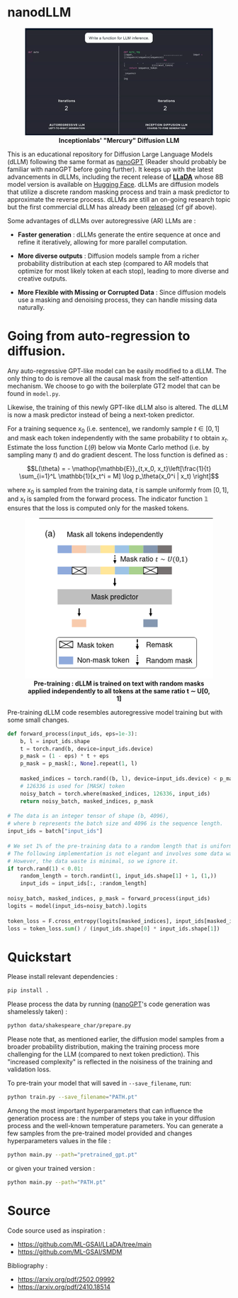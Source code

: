 # nanodLLM

<div align="center">
    <figure>
        <img src="img/diffusion_gif.gif" width="500">
        <figcaption><strong>Inceptionlabs' "Mercury" Diffusion LLM</strong></figcaption>
    </figure>
</div>

This is an educational repository for Diffusion Large Language Models (dLLM) following the same format as [nanoGPT](https://github.com/karpathy/nanoGPT) (Reader should probably be familiar with nanoGPT before going further). It keeps up with the latest advancements in dLLMs, including the recent release of [**LLaDA**](https://arxiv.org/pdf/2502.09992) whose 8B model version is available on [Hugging Face](https://huggingface.co/GSAI-ML/LLaDA-8B-Instruct). dLLMs are diffusion models that utilize a discrete random masking process and train a mask predictor to approximate the reverse process. dLLMs are still an on-going research topic but the first commercial dLLM has already been [released](https://www.inceptionlabs.ai/news) (cf gif above). 

Some advantages of dLLMs over autoregressive (AR) LLMs are : 
- **Faster generation** : dLLMs generate the entire sequence at once and refine it iteratively, allowing for more parallel computation.

- **More diverse outputs** : Diffusion models sample from a richer probability distribution at each step (compared to AR models that optimize for most likely token at each stop), leading to more diverse and creative outputs.

- **More Flexible with Missing or Corrupted Data** : Since diffusion models use a masking and denoising process, they can handle missing data naturally.

# Going from auto-regression to diffusion.

Any auto-regressive GPT-like model can be easily modified to a dLLM. The only thing to do is remove all the causal mask from the self-attention mechanism. We choose to go with the boilerplate GT2 model that can be found in `model.py`.

Likewise, the training of this newly GPT-like dLLM also is altered. The dLLM is now a mask predictor instead of being a next-token predictor. 

For a training sequence $x_0$ (i.e. sentence), we randomly sample $t \in [0, 1]$ and mask each token independently with the same probability $t$ to obtain $x_t$. Estimate the loss function $L(\theta)$ below via Monte Carlo method (i.e. by sampling many $t$) and do gradient descent. The loss function is defined as :

$$L(\theta) = - \mathop{\mathbb{E}}_{t,x_0, x_t}\left[\frac{1}{t} \sum_{i=1}^L \mathbb{1}[x_t^i = M] \log p_\theta(x_0^i | x_t) \right]$$

where $x_0$ is sampled from the training data, $t$ is sample uniformly from $[0,1]$, and $x_t$ is sampled from the forward process. The indicator function $\mathbb{1}$ ensures that the loss is computed only for the masked tokens.


<div align="center">
    <figure>
   <img src="img/pretrain.png" alt="image explanation"/> 
        <figcaption><strong>Pre-training : dLLM is trained on text with random masks applied independently to all tokens at the same ratio t ∼ U[0, 1]</strong></figcaption>
    </figure>
</div>

Pre-training dLLM code resembles autoregressive model training but with some small changes. 

```python
def forward_process(input_ids, eps=1e-3):
    b, l = input_ids.shape
    t = torch.rand(b, device=input_ids.device)
    p_mask = (1 - eps) * t + eps
    p_mask = p_mask[:, None].repeat(1, l)

    masked_indices = torch.rand((b, l), device=input_ids.device) < p_mask
    # 126336 is used for [MASK] token
    noisy_batch = torch.where(masked_indices, 126336, input_ids)
    return noisy_batch, masked_indices, p_mask

# The data is an integer tensor of shape (b, 4096), 
# where b represents the batch size and 4096 is the sequence length.
input_ids = batch["input_ids"]

# We set 1% of the pre-training data to a random length that is uniformly sampled from the range [1, 4096].
# The following implementation is not elegant and involves some data waste. 
# However, the data waste is minimal, so we ignore it.
if torch.rand(1) < 0.01:
    random_length = torch.randint(1, input_ids.shape[1] + 1, (1,))
    input_ids = input_ids[:, :random_length]

noisy_batch, masked_indices, p_mask = forward_process(input_ids)
logits = model(input_ids=noisy_batch).logits

token_loss = F.cross_entropy(logits[masked_indices], input_ids[masked_indices], reduction='none') / p_mask[masked_indices]
loss = token_loss.sum() / (input_ids.shape[0] * input_ids.shape[1])
```

# Quickstart

Please install relevant dependencies :
```bash 
pip install .
```
Please process the data by running ([nanoGPT](https://github.com/karpathy/nanoGPT)'s code generation was shamelessly taken) : 
```bash
python data/shakespeare_char/prepare.py
```

Please note that, as mentioned earlier, the diffusion model samples from a broader probability distribution, making the training process more challenging for the LLM (compared to next token prediction). This "increased complexity" is reflected in the noisiness of the training and validation loss.

To pre-train your model that will saved in `--save_filename`, run:
```bash 
python train.py --save_filename="PATH.pt"
```
Among the most important hyperparameters that can influence the generation process are : the number of steps you take in your diffusion process and the well-known temperature parameters. You can generate a few samples from the pre-trained model provided and changes hyperparameters values in the file :
```bash
python main.py --path="pretrained_gpt.pt"
```
or given your trained version :
```bash
python main.py --path="PATH.pt"
```


# Source 

Code source used as inspiration : 
 - https://github.com/ML-GSAI/LLaDA/tree/main
 - https://github.com/ML-GSAI/SMDM

Bibliography : 
 - https://arxiv.org/pdf/2502.09992
 - https://arxiv.org/pdf/2410.18514


